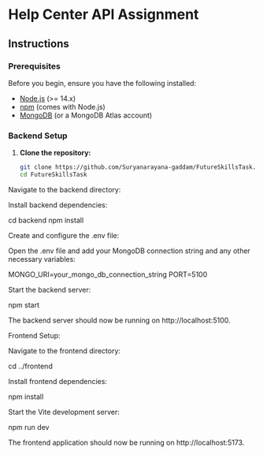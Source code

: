 # Help Center API Assignment

## Instructions

### Prerequisites

Before you begin, ensure you have the following installed:

- [Node.js](https://nodejs.org) (>= 14.x)
- [npm](https://www.npmjs.com/) (comes with Node.js)
- [MongoDB](https://www.mongodb.com/) (or a MongoDB Atlas account)

### Backend Setup

1. **Clone the repository:**

   ```bash
   git clone https://github.com/Suryanarayana-gaddam/FutureSkillsTask.git
   cd FutureSkillsTask
Navigate to the backend directory:

Install backend dependencies:

cd backend
npm install

Create and configure the .env file:

Open the .env file and add your MongoDB connection string and any other necessary variables:

MONGO_URI=your_mongo_db_connection_string
PORT=5100

Start the backend server:

npm start

The backend server should now be running on http://localhost:5100.

Frontend Setup: 

Navigate to the frontend directory:

cd ../frontend

Install frontend dependencies:

npm install

Start the Vite development server:

npm run dev

The frontend application should now be running on http://localhost:5173.
